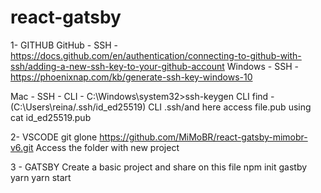 # react-gatsby

1- GITHUB
GitHub - SSH - https://docs.github.com/en/authentication/connecting-to-github-with-ssh/adding-a-new-ssh-key-to-your-github-account
Windows - SSH - https://phoenixnap.com/kb/generate-ssh-key-windows-10


Mac - SSH - 
  CLI - C:\Windows\system32>ssh-keygen
  CLI find - (C:\Users\reina/.ssh/id_ed25519)
  CLI .ssh/and here access file.pub using cat  id_ed25519.pub

2- VSCODE
git glone https://github.com/MiMoBR/react-gatsby-mimobr-v6.git
Access the folder with new project

3 - GATSBY
Create a basic project and share on this file
npm init gastby
yarn
yarn start
